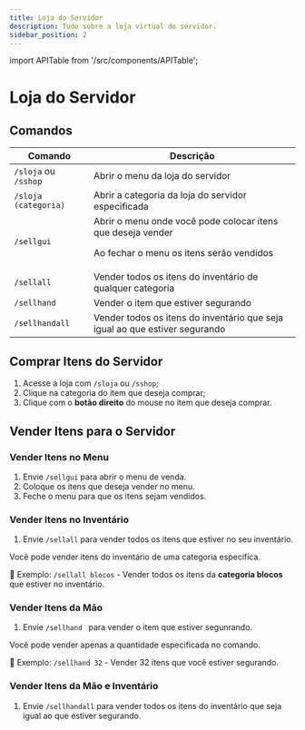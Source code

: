 ```yaml
---
title: Loja do Servidor
description: Tudo sobre a loja virtual do servidor.
sidebar_position: 2
---
```


import APITable from '/src/components/APITable';

# Loja do Servidor

## Comandos

<APITable>

| Comando | Descrição |
| ------- | --------- |
| `/sloja` ou `/sshop` | Abrir o menu da loja do servidor |
| `/sloja (categoria)`  | Abrir a categoria da loja do servidor especificada |
| `/sellgui` | Abrir o menu onde você pode colocar itens que deseja vender <p>Ao fechar o menu os itens serão vendidos</p> |
| `/sellall` | Vender todos os itens do inventário de qualquer categoria |
| `/sellhand ` | Vender o item que estiver segurando |
| `/sellhandall` | Vender todos os itens do inventário que seja igual ao que estiver segurando |

</APITable>

## Comprar Itens do Servidor

1. Acesse a loja com `/sloja` ou `/sshop`;
2. Clique na categoria do item que deseja comprar;
3. Clique com o **botão direito** do mouse no item que deseja comprar.

## Vender Itens para o Servidor

### Vender Itens no Menu

1. Envie `/sellgui` para abrir o menu de venda.
2. Coloque os itens que deseja vender no menu.
3. Feche o menu para que os itens sejam vendidos.

### Vender Itens no Inventário

1. Envie `/sellall` para vender todos os itens que estiver no seu inventário.

Você pode vender itens do inventário de uma categoria especifica.  

🎯 Exemplo: `/sellall blocos` - Vender todos os itens da **categoria blocos** que estiver no inventário.

### Vender Itens da Mão

1. Envie `/sellhand ` para vender o item que estiver segunrando.

Você pode vender apenas a quantidade especificada no comando.  

🎯 Exemplo: `/sellhand 32` - Vender 32 itens que você estiver segurando.

### Vender Itens da Mão e Inventário

1. Envie `/sellhandall` para vender todos os itens do inventário que seja igual ao que estiver segurando.